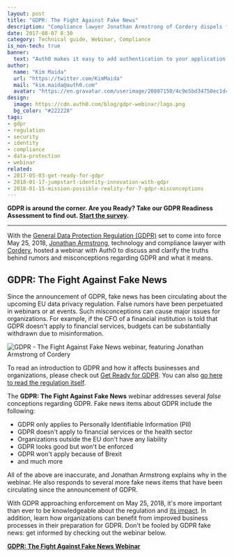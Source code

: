 ```yaml
---
layout: post
title: "GDPR: The Fight Against Fake News"
description: "Compliance lawyer Jonathan Armstrong of Cordery dispels fake news about GDPR in an informative webinar."
date: 2017-08-07 8:30
category: Technical guide, Webinar, Compliance
is_non-tech: true
banner:
  text: "Auth0 makes it easy to add authentication to your application."
author:
  name: "Kim Maida"
  url: "https://twitter.com/KimMaida"
  mail: "kim.maida@auth0.com"
  avatar: "https://en.gravatar.com/userimage/20807150/4c9e5bd34750ec1dcedd71cb40b4a9ba.png"
design:
  image: https://cdn.auth0.com/blog/gdpr-webinar/logo.png
  bg_color: "#222228"
tags:
- gdpr
- regulation
- security
- identity
- compliance
- data-protection
- webinar
related:
- 2017-05-03-get-ready-for-gdpr
- 2018-01-17-jumpstart-identity-innovation-with-gdpr
- 2018-01-15-mission-possible-reality-for-7-gdpr-misconceptions
---
```


<div class="alert alert-info alert-icon">
  <i class="icon-budicon-500"></i>
  <strong>GDPR is around the corner. Are you Ready? Take our GDPR Readiness Assessment to find out. <a href="https://auth0.com/gdpr-assessment/tool-1">Start the survey</a>.</strong>
</div>

---

With the [General Data Protection Regulation (GDPR)](https://auth0.com/gdpr) set to come into force May 25, 2018, [Jonathan Armstrong](https://twitter.com/armstrongjp), technology and compliance lawyer with [Cordery](http://www.corderycompliance.com/), hosted a webinar with Auth0 to discuss and clarify the truths behind rumors and misconceptions regarding GDPR and what it means.

## GDPR: The Fight Against Fake News

Since the announcement of GDPR, fake news has been circulating about the upcoming EU data privacy regulation. False rumors have been perpetuated in webinars or at events. Such misconceptions can cause major issues for organizations. For example, if the CFO of a financial institution is told that GDPR doesn't apply to financial services, budgets can be substantially withdrawn due to misinformation.

![GDPR - The Fight Against Fake News webinar, featuring Jonathan Armstrong of Cordery](https://cdn.auth0.com/blog/gdpr-fake-news/gdpr-webinar.png)

To read an introduction to GDPR and how it affects businesses and organizations, please check out [Get Ready for GDPR](https://auth0.com/blog/get-ready-for-gdpr/). You can also [go here to read the regulation itself](http://eur-lex.europa.eu/legal-content/EN/TXT/?uri=uriserv%3AOJ.L_.2016.119.01.0001.01.ENG).

The **GDPR: The Fight Against Fake News** webinar addresses several _false_ conceptions regarding GDPR. Fake news items about GDPR include the following:

* GDPR only applies to Personally Identifiable Information (PII)
* GDPR doesn't apply to financial services or the health sector
* Organizations outside the EU don't have any liability
* GDPR looks good but won't be enforced
* GDPR won't apply because of Brexit
* and much more

All of the above are inaccurate, and Jonathan Armstrong explains why in the webinar. He also responds to several more fake news items that have been circulating since the announcement of GDPR.

With GDPR approaching enforcement on May 25, 2018, it's more important than ever to be knowledgeable about the regulation and [its impact](https://resources.auth0.com/whitepaper/gdpr-fine-determination/). In addition, learn how organizations can benefit from improved business processes in their preparation for GDPR. Don't be fooled by GDPR fake news: get informed by checking out the webinar below.

[**GDPR: The Fight Against Fake News Webinar**](https://auth0-1.wistia.com/medias/7sjsrhd2lt)
